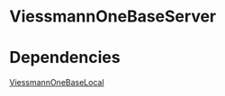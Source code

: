 # ViessmannOneBaseServer

# Dependencies
[ViessmannOneBaseLocal]([https://github.com/Philip-Wiege/ViessmannOneBaseServer](https://github.com/Philip-Wiege/ViessmannOneBaseLocal))
